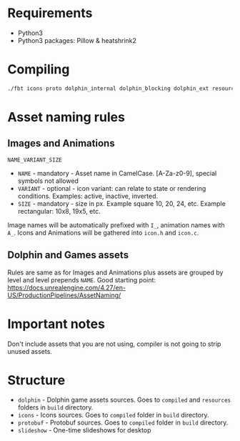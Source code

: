 # Requirements

- Python3
- Python3 packages: Pillow & heatshrink2 

# Compiling

```bash
./fbt icons proto dolphin_internal dolphin_blocking dolphin_ext resources
```

# Asset naming rules

## Images and Animations

`NAME_VARIANT_SIZE`

- `NAME`    - mandatory - Asset name in CamelCase. [A-Za-z0-9], special symbols not allowed
- `VARIANT` - optional  - icon variant: can relate to state or rendering conditions. Examples: active, inactive, inverted.
- `SIZE`    - mandatory - size in px. Example square 10, 20, 24, etc. Example rectangular: 10x8, 19x5, etc.

Image names will be automatically prefixed with `I_`, animation names with `A_`.
Icons and Animations will be gathered into `icon.h` and `icon.c`.

## Dolphin and Games assets

Rules are same as for Images and Animations plus assets are grouped by level and level prepends `NAME`.
Good starting point: https://docs.unrealengine.com/4.27/en-US/ProductionPipelines/AssetNaming/

# Important notes

Don't include assets that you are not using, compiler is not going to strip unused assets.

# Structure
- `dolphin`             - Dolphin game assets sources. Goes to `compiled` and `resources` folders in `build` directory.
- `icons`               - Icons sources. Goes to `compiled` folder in `build` directory.
- `protobuf`            - Protobuf sources. Goes to `compiled` folder in `build` directory.
- `slideshow`           - One-time slideshows for desktop
